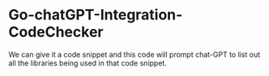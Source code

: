 # Go-chatGPT-Integration-CodeChecker
We can give it a code snippet and this code will prompt chat-GPT to list out all the libraries being used in that code snippet.
